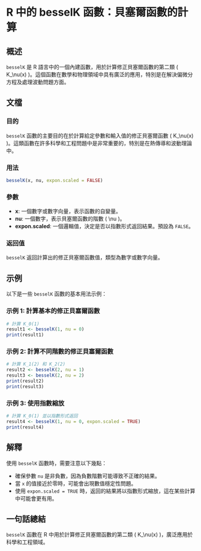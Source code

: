 <!--
Meta Description: # R 中的 besselK 函數：貝塞爾函數的計算 ## 概述 `besselK` 是 R 語言中的一個內建函數，用於計算修正貝塞爾函數的第二類 \( K_\nu(x) \)。這個函數在數學和物理領域中具有廣泛的應用，特別是在解決偏微分方程及處理波動問題方面。 ## 文檔 ### 目的 `bess...
Meta Keywords: besselk, expon, scaled, print, false
-->

# R 中的 besselK 函數：貝塞爾函數的計算

## 概述
`besselK` 是 R 語言中的一個內建函數，用於計算修正貝塞爾函數的第二類 \( K_\nu(x) \)。這個函數在數學和物理領域中具有廣泛的應用，特別是在解決偏微分方程及處理波動問題方面。

## 文檔
### 目的
`besselK` 函數的主要目的在於計算給定參數和輸入值的修正貝塞爾函數 \( K_\nu(x) \)。這類函數在許多科學和工程問題中是非常重要的，特別是在熱傳導和波動理論中。

### 用法
```R
besselK(x, nu, expon.scaled = FALSE)
```

### 參數
- **x**: 一個數字或數字向量，表示函數的自變量。
- **nu**: 一個數字，表示貝塞爾函數的階數 \( \nu \)。
- **expon.scaled**: 一個邏輯值，決定是否以指數形式返回結果。預設為 `FALSE`。

### 返回值
`besselK` 返回計算出的修正貝塞爾函數值，類型為數字或數字向量。

## 示例
以下是一些 `besselK` 函數的基本用法示例：

### 示例 1: 計算基本的修正貝塞爾函數
```R
# 計算 K_0(1)
result1 <- besselK(1, nu = 0)
print(result1)
```

### 示例 2: 計算不同階數的修正貝塞爾函數
```R
# 計算 K_1(2) 和 K_2(2)
result2 <- besselK(2, nu = 1)
result3 <- besselK(2, nu = 2)
print(result2)
print(result3)
```

### 示例 3: 使用指數縮放
```R
# 計算 K_0(1) 並以指數形式返回
result4 <- besselK(1, nu = 0, expon.scaled = TRUE)
print(result4)
```

## 解釋
使用 `besselK` 函數時，需要注意以下幾點：
- 確保參數 `nu` 是非負數，因為負數階數可能導致不正確的結果。
- 當 `x` 的值接近於零時，可能會出現數值穩定性問題。
- 使用 `expon.scaled = TRUE` 時，返回的結果將以指數形式縮放，這在某些計算中可能會更有用。

## 一句話總結
`besselK` 函數在 R 中用於計算修正貝塞爾函數的第二類 \( K_\nu(x) \)，廣泛應用於科學和工程領域。